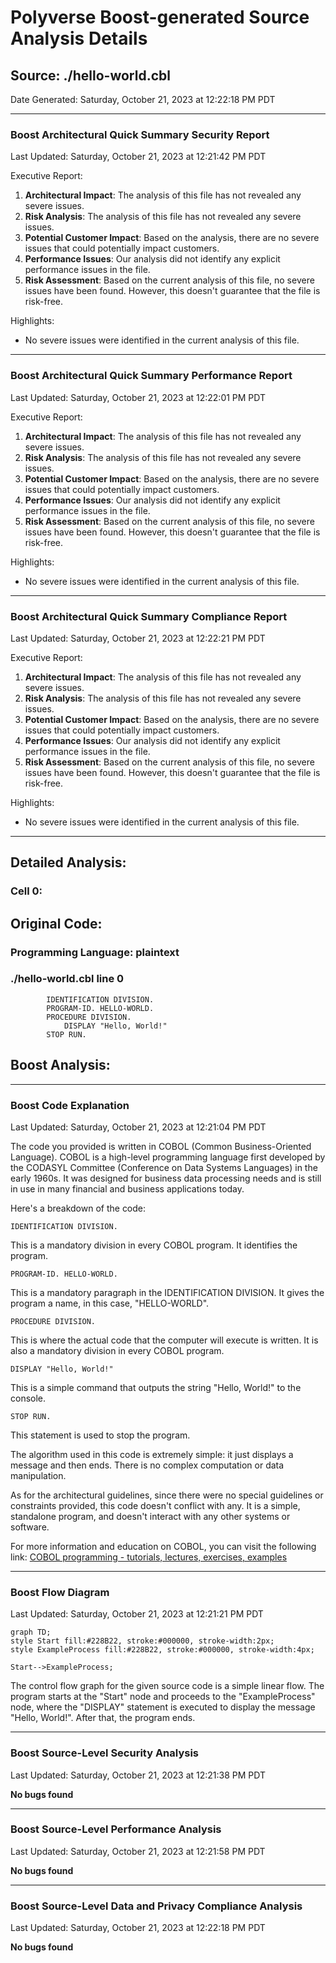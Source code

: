# Polyverse Boost-generated Source Analysis Details

## Source: ./hello-world.cbl
Date Generated: Saturday, October 21, 2023 at 12:22:18 PM PDT



---

### Boost Architectural Quick Summary Security Report

Last Updated: Saturday, October 21, 2023 at 12:21:42 PM PDT


Executive Report:

1. **Architectural Impact**: The analysis of this file has not revealed any severe issues.
2. **Risk Analysis**: The analysis of this file has not revealed any severe issues.
3. **Potential Customer Impact**: Based on the analysis, there are no severe issues that could potentially impact customers.
4. **Performance Issues**: Our analysis did not identify any explicit performance issues in the file.
5. **Risk Assessment**: Based on the current analysis of this file, no severe issues have been found. However, this doesn't guarantee that the file is risk-free.

Highlights:

- No severe issues were identified in the current analysis of this file.



---

### Boost Architectural Quick Summary Performance Report

Last Updated: Saturday, October 21, 2023 at 12:22:01 PM PDT


Executive Report:

1. **Architectural Impact**: The analysis of this file has not revealed any severe issues.
2. **Risk Analysis**: The analysis of this file has not revealed any severe issues.
3. **Potential Customer Impact**: Based on the analysis, there are no severe issues that could potentially impact customers.
4. **Performance Issues**: Our analysis did not identify any explicit performance issues in the file.
5. **Risk Assessment**: Based on the current analysis of this file, no severe issues have been found. However, this doesn't guarantee that the file is risk-free.

Highlights:

- No severe issues were identified in the current analysis of this file.



---

### Boost Architectural Quick Summary Compliance Report

Last Updated: Saturday, October 21, 2023 at 12:22:21 PM PDT


Executive Report:

1. **Architectural Impact**: The analysis of this file has not revealed any severe issues.
2. **Risk Analysis**: The analysis of this file has not revealed any severe issues.
3. **Potential Customer Impact**: Based on the analysis, there are no severe issues that could potentially impact customers.
4. **Performance Issues**: Our analysis did not identify any explicit performance issues in the file.
5. **Risk Assessment**: Based on the current analysis of this file, no severe issues have been found. However, this doesn't guarantee that the file is risk-free.

Highlights:

- No severe issues were identified in the current analysis of this file.

---
## Detailed Analysis:

### Cell 0:
## Original Code:

### Programming Language: plaintext
### ./hello-world.cbl line 0

```plaintext
        IDENTIFICATION DIVISION.
        PROGRAM-ID. HELLO-WORLD.
        PROCEDURE DIVISION.
            DISPLAY "Hello, World!"
        STOP RUN.

```
## Boost Analysis:



---

### Boost Code Explanation

Last Updated: Saturday, October 21, 2023 at 12:21:04 PM PDT

The code you provided is written in COBOL (Common Business-Oriented Language). COBOL is a high-level programming language first developed by the CODASYL Committee (Conference on Data Systems Languages) in the early 1960s. It was designed for business data processing needs and is still in use in many financial and business applications today.

Here's a breakdown of the code:

```
IDENTIFICATION DIVISION.
```
This is a mandatory division in every COBOL program. It identifies the program.

```
PROGRAM-ID. HELLO-WORLD.
```
This is a mandatory paragraph in the IDENTIFICATION DIVISION. It gives the program a name, in this case, "HELLO-WORLD".

```
PROCEDURE DIVISION.
```
This is where the actual code that the computer will execute is written. It is also a mandatory division in every COBOL program.

```
DISPLAY "Hello, World!"
```
This is a simple command that outputs the string "Hello, World!" to the console.

```
STOP RUN.
```
This statement is used to stop the program.

The algorithm used in this code is extremely simple: it just displays a message and then ends. There is no complex computation or data manipulation.

As for the architectural guidelines, since there were no special guidelines or constraints provided, this code doesn't conflict with any. It is a simple, standalone program, and doesn't interact with any other systems or software.

For more information and education on COBOL, you can visit the following link: [COBOL programming - tutorials, lectures, exercises, examples](https://www.mainframes.com/Cobol.html)



---

### Boost Flow Diagram

Last Updated: Saturday, October 21, 2023 at 12:21:21 PM PDT

```mermaid
graph TD;
style Start fill:#228B22, stroke:#000000, stroke-width:2px;
style ExampleProcess fill:#228B22, stroke:#000000, stroke-width:4px;

Start-->ExampleProcess;
```
The control flow graph for the given source code is a simple linear flow. The program starts at the "Start" node and proceeds to the "ExampleProcess" node, where the "DISPLAY" statement is executed to display the message "Hello, World!". After that, the program ends.



---

### Boost Source-Level Security Analysis

Last Updated: Saturday, October 21, 2023 at 12:21:38 PM PDT

**No bugs found**



---

### Boost Source-Level Performance Analysis

Last Updated: Saturday, October 21, 2023 at 12:21:58 PM PDT

**No bugs found**



---

### Boost Source-Level Data and Privacy Compliance Analysis

Last Updated: Saturday, October 21, 2023 at 12:22:18 PM PDT

**No bugs found**

